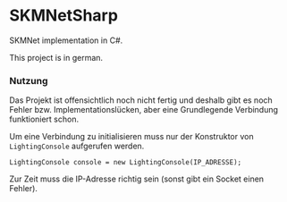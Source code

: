 # SKMNetSharp
SKMNet implementation in C#.

This project is in german.

### Nutzung
Das Projekt ist offensichtlich noch nicht fertig und deshalb gibt es noch Fehler bzw. Implementationslücken,
aber eine Grundlegende Verbindung funktioniert schon.

Um eine Verbindung zu initialisieren muss nur der Konstruktor von `LightingConsole` aufgerufen werden.
```
LightingConsole console = new LightingConsole(IP_ADRESSE);
```
Zur Zeit muss die IP-Adresse richtig sein (sonst gibt ein Socket einen Fehler).
